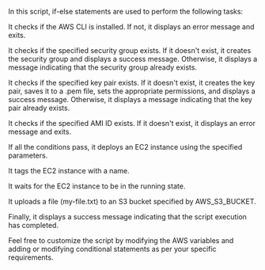 In this script, if-else statements are used to perform the following tasks:

It checks if the AWS CLI is installed. If not, it displays an error message and exits.

It checks if the specified security group exists. If it doesn't exist, it creates the security group and displays a success message. Otherwise, it displays a message indicating that the security group already exists.

It checks if the specified key pair exists. If it doesn't exist, it creates the key pair, saves it to a .pem file, sets the appropriate permissions, and displays a success message. Otherwise, it displays a message indicating that the key pair already exists.

It checks if the specified AMI ID exists. If it doesn't exist, it displays an error message and exits.

If all the conditions pass, it deploys an EC2 instance using the specified parameters.

It tags the EC2 instance with a name.

It waits for the EC2 instance to be in the running state.

It uploads a file (my-file.txt) to an S3 bucket specified by AWS_S3_BUCKET.

Finally, it displays a success message indicating that the script execution has completed.

Feel free to customize the script by modifying the AWS variables and adding or modifying conditional statements as per your specific requirements.





